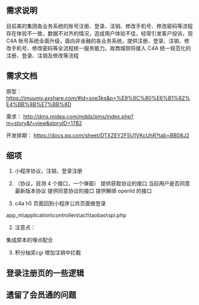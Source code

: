 ## 需求说明

目前美的集团各业务系统的账号注册、登录、注销、修改手机号、修改密码等流程存在体验不一致，数据不对齐的情况，造成用户体验不佳，经常引发客户投诉。现 C4A 账号系统全面升级，面向非金融的各业务系统，提供注册、登录、注销、修改手机号、修改密码等全流程统一服务能力。故商城侧将接入 C4A 统一规范化的注册、登录、注销及修改等流程

## 需求文档

原型： https://imuumy.axshare.com/#id=soe3ks&p=%E9%9C%80%E6%B1%82%E4%BB%8B%E7%BB%8D

需求： http://dms.midea.com/mdds/pms/index.php?m=story&f=view&storyID=1782

开发排期： https://docs.qq.com/sheet/DTXZEY2F5U1VKcUhR?tab=BB08J2

## 细项

1. 小程序协议，注销，登录注册

1. （协议，目测 4 个接口，一个弹窗） 提供获取协议的接口 当前用户是否同意最新版本协议 提供同意协议的接口 提供解绑 openId 的接口

1. c4a h5 页面回到小程序公共页面做登录

app_m\application\controllers\act\taobao\spi.php

2. 注意点：

集成原本的埋点配合


3. 积分抽奖cgi 增加注销中拦截

## 登录注册页的一些逻辑


## 遗留了会员通的问题


